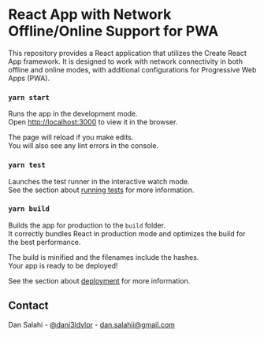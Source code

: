 # React App with Network Offline/Online Support for PWA

This repository provides a React application that utilizes the Create React App framework. It is designed to work with network connectivity in both offline and online modes, with additional configurations for Progressive Web Apps (PWA).

### `yarn start`

Runs the app in the development mode.\
Open [http://localhost:3000](http://localhost:3000) to view it in the browser.

The page will reload if you make edits.\
You will also see any lint errors in the console.

### `yarn test`

Launches the test runner in the interactive watch mode.\
See the section about [running tests](https://facebook.github.io/create-react-app/docs/running-tests) for more information.

### `yarn build`

Builds the app for production to the `build` folder.\
It correctly bundles React in production mode and optimizes the build for the best performance.

The build is minified and the filenames include the hashes.\
Your app is ready to be deployed!

See the section about [deployment](https://facebook.github.io/create-react-app/docs/deployment) for more information.

## Contact

Dan Salahi - [@dani3ldvlpr](https://twitter.com/dani3ldvlpr) - dan.salahii@gmail.com
